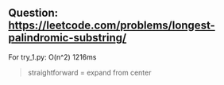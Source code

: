 Question: https://leetcode.com/problems/longest-palindromic-substring/
---

For try_1.py: O(n^2) 1216ms
> straightforward = expand from center
